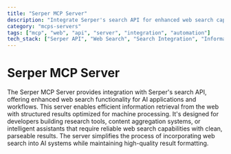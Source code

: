 ```yaml
---
title: "Serper MCP Server"
description: "Integrate Serper's search API for enhanced web search capabilities."
category: "mcps-servers"
tags: ["mcp", "web", "api", "server", "integration", "automation"]
tech_stack: ["Serper API", "Web Search", "Search Integration", "Information Retrieval"]
---
```


# Serper MCP Server

The Serper MCP Server provides integration with Serper's search API, offering enhanced web search functionality for AI applications and workflows. This server enables efficient information retrieval from the web with structured results optimized for machine processing. It's designed for developers building research tools, content aggregation systems, or intelligent assistants that require reliable web search capabilities with clean, parseable results. The server simplifies the process of incorporating web search into AI systems while maintaining high-quality result formatting.

